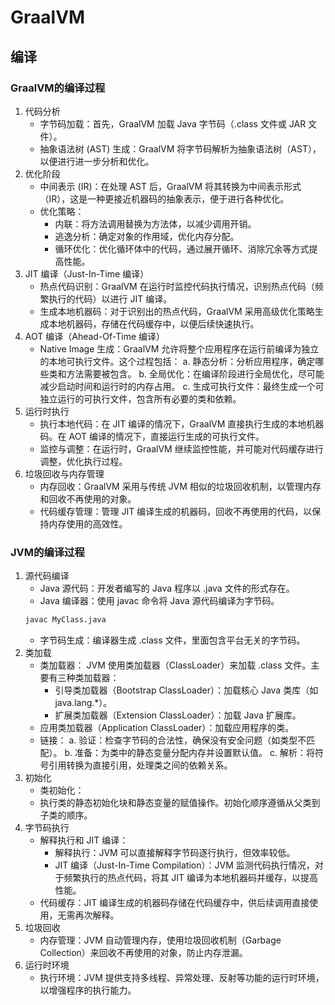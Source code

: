 # GraalVM
## 编译
### GraalVM的编译过程
1. 代码分析
   - 字节码加载：首先，GraalVM 加载 Java 字节码（.class 文件或 JAR 文件）。
   - 抽象语法树 (AST) 生成：GraalVM 将字节码解析为抽象语法树（AST），以便进行进一步分析和优化。
2. 优化阶段
   - 中间表示 (IR)：在处理 AST 后，GraalVM 将其转换为中间表示形式（IR），这是一种更接近机器码的抽象表示，便于进行各种优化。
   - 优化策略：
     - 内联：将方法调用替换为方法体，以减少调用开销。
     - 逃逸分析：确定对象的作用域，优化内存分配。
     - 循环优化：优化循环体中的代码，通过展开循环、消除冗余等方式提高性能。
3. JIT 编译（Just-In-Time 编译）
   - 热点代码识别：GraalVM 在运行时监控代码执行情况，识别热点代码（频繁执行的代码）以进行 JIT 编译。
   - 生成本地机器码：对于识别出的热点代码，GraalVM 采用高级优化策略生成本地机器码，存储在代码缓存中，以便后续快速执行。
4. AOT 编译（Ahead-Of-Time 编译）
   - Native Image 生成：GraalVM 允许将整个应用程序在运行前编译为独立的本地可执行文件。这个过程包括：
     a. 静态分析：分析应用程序，确定哪些类和方法需要被包含。
     b. 全局优化：在编译阶段进行全局优化，尽可能减少启动时间和运行时的内存占用。
     c. 生成可执行文件：最终生成一个可独立运行的可执行文件，包含所有必要的类和依赖。
5. 运行时执行
   - 执行本地代码：在 JIT 编译的情况下，GraalVM 直接执行生成的本地机器码。在 AOT 编译的情况下，直接运行生成的可执行文件。
   - 监控与调整：在运行时，GraalVM 继续监控性能，并可能对代码缓存进行调整，优化执行过程。
6. 垃圾回收与内存管理
   - 内存回收：GraalVM 采用与传统 JVM 相似的垃圾回收机制，以管理内存和回收不再使用的对象。
   - 代码缓存管理：管理 JIT 编译生成的机器码，回收不再使用的代码，以保持内存使用的高效性。
### JVM的编译过程
1. 源代码编译
   - Java 源代码：开发者编写的 Java 程序以 .java 文件的形式存在。
   - Java 编译器：使用 javac 命令将 Java 源代码编译为字节码。
    ```bash
    javac MyClass.java
    ```
    - 字节码生成：编译器生成 .class 文件，里面包含平台无关的字节码。
2. 类加载
   - 类加载器：
   JVM 使用类加载器（ClassLoader）来加载 .class 文件。主要有三种类加载器：
     - 引导类加载器（Bootstrap ClassLoader）：加载核心 Java 类库（如 java.lang.*）。
     - 扩展类加载器（Extension ClassLoader）：加载 Java 扩展库。
   - 应用类加载器（Application ClassLoader）：加载应用程序的类。
   - 链接：
     a. 验证：检查字节码的合法性，确保没有安全问题（如类型不匹配）。
     b. 准备：为类中的静态变量分配内存并设置默认值。
     c. 解析：将符号引用转换为直接引用，处理类之间的依赖关系。
3. 初始化
   - 类初始化：
   - 执行类的静态初始化块和静态变量的赋值操作。初始化顺序遵循从父类到子类的顺序。
4. 字节码执行
   - 解释执行和 JIT 编译：
     - 解释执行：JVM 可以直接解释字节码逐行执行，但效率较低。
     - JIT 编译（Just-In-Time Compilation）：JVM 监测代码执行情况，对于频繁执行的热点代码，将其 JIT 编译为本地机器码并缓存，以提高性能。
   - 代码缓存：JIT 编译生成的机器码存储在代码缓存中，供后续调用直接使用，无需再次解释。
5. 垃圾回收
   - 内存管理：JVM 自动管理内存，使用垃圾回收机制（Garbage Collection）来回收不再使用的对象，防止内存泄漏。
6. 运行时环境
   - 执行环境：JVM 提供支持多线程、异常处理、反射等功能的运行时环境，以增强程序的执行能力。